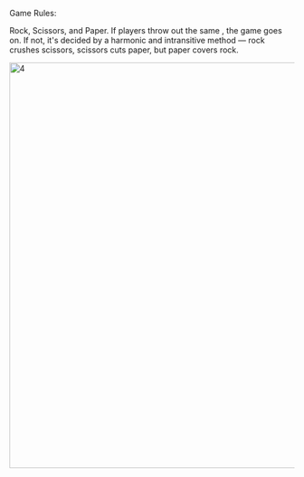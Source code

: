 Game Rules:

Rock, Scissors, and Paper.
If players throw out the same , the game goes on.
If not, it's decided by a harmonic and intransitive method — rock crushes scissors, scissors cuts paper, but paper covers rock.

<img width="717" alt="4" src="https://user-images.githubusercontent.com/26252247/113364403-10057700-935c-11eb-86a7-e7e5138cc886.png">
